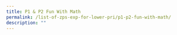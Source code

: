 ```yaml
---
title: P1 & P2 Fun With Math
permalink: /list-of-zps-exp-for-lower-pri/p1-p2-fun-with-math/
description: ""
---
```


